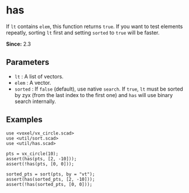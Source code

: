 # has

If `lt` contains `elem`, this function returns `true`. If you want to test elements repeatly, sorting `lt` first and setting `sorted` to `true` will be faster.

**Since:** 2.3

## Parameters

- `lt` : A list of vectors.
- `elem` : A vector.
- `sorted` : If `false` (default), use native `search`. If `true`, `lt` must be sorted by zyx (from the last index to the first one) and `has` will use binary search internally.

## Examples

    use <voxel/vx_circle.scad>
    use <util/sort.scad>
    use <util/has.scad>

    pts = vx_circle(10);
    assert(has(pts, [2, -10])); 
    assert(!has(pts, [0, 0]));  

    sorted_pts = sort(pts, by = "vt");
    assert(has(sorted_pts, [2, -10]));
    assert(!has(sorted_pts, [0, 0])); 